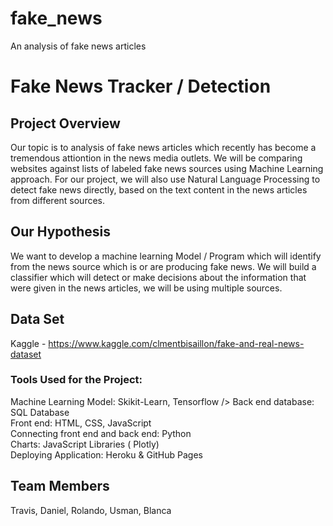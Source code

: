 # fake_news
An analysis of fake news articles


# Fake News Tracker / Detection

## Project Overview
Our topic is to analysis of fake news articles which recently has become a tremendous attiontion in 
the news media outlets.  We will be comparing websites against lists of labeled fake news 
sources using Machine Learning approach.  For our project, we will also use Natural Language
Processing to detect fake news directly, based on the text content in the news articles from different
sources.


## Our Hypothesis 
We want to develop a machine learning Model / Program which will identify from the news source which is or 
are producing fake news.  We will build a classifier which will detect or make decisions about the 
information that were given in the news articles, we will be using multiple sources.


## Data Set
Kaggle - https://www.kaggle.com/clmentbisaillon/fake-and-real-news-dataset


### Tools Used for the Project:<br />
Machine Learning Model:  Skikit-Learn, Tensorflow />
Back end database:  SQL Database <br />
Front end:  HTML, CSS, JavaScript <br />
Connecting front end and back end:  Python <br />
Charts:  JavaScript Libraries ( Plotly)<br />
Deploying Application:  Heroku & GitHub Pages


## Team Members
Travis, Daniel, Rolando, Usman, Blanca